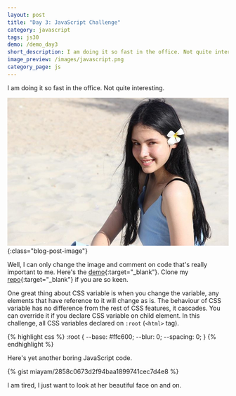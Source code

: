 ```yaml
---
layout: post
title: "Day 3: JavaScript Challenge"
category: javascript
tags: js30
demo: /demo_day3
short_description: I am doing it so fast in the office. Not quite interesting.
image_preview: /images/javascript.png
category_page: js
---
```


I am doing it so fast in the office. Not quite interesting.

![Lala Larissa Again](/images/lala_again.jpg){:class="blog-post-image"}

Well, I can only change the image and comment on code that's really
important to me. Here's the [demo](/demo_day3){:target="_blank"}.
Clone my [repo](https://github.com/miayam/js30){:target="_blank"} if you are so keen.

One great thing about CSS variable is when you change the variable,
any elements that have reference to it will change as is. The behaviour of CSS
variable has no difference from the rest of CSS features, it cascades. You can
override it if you declare CSS variable on child element. In this challenge,
all CSS variables declared on `:root` (`<html>` tag).

{% highlight css %}
  :root {
    --base: #ffc600;
    --blur: 0;
    --spacing: 0;
  }
{% endhighlight %}

Here's yet another boring JavaScript code.

{% gist miayam/2858c0673d2f94baa1899741cec7d4e8 %}

I am tired, I just want to look at her beautiful face on and on.
